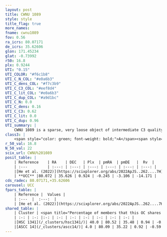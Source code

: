```yaml
---
layout: post
title: CWNU 1089
style: style
title_flag: true
more_names: 
fname: cwnu1089
fov: 0.56
ra_icrs: 80.07171
de_icrs: 35.62606
glon: 171.45234
glat: -0.73992
r50: 16.8
plx: 0.9244
UTI: "0.15"
UTI_COLOR: "#f6c1b8"
UTI_C_N_COL: "#e0a6b3"
UTI_C_dens_COL: "#f7c3b9"
UTI_C_C3_COL: "#eef8d4"
UTI_C_lit_COL: "#e0a6b3"
UTI_C_dup_COL: "#a9d1bc"
UTI_C_N: 0.0
UTI_C_dens: 0.16
UTI_C_C3: 0.62
UTI_C_lit: 0.0
UTI_C_dup: 0.96
UTI_summary: |
    CWNU 1089 is a sparse, very loose object of intermediate C3 quality. It was recently reported in the literature.This is a unique object, which shares a very small percentage of members with at least one previously reported entry.<br><br><span style="color: #99180f; font-weight: bold;">Warning: </span>contains less than 25 stars with <i>P>0.5</i> estimated.
class3: |
    <span style="color: green; font-weight: bold;">A</span><span style="color: red; font-weight: bold;">C</span>
r_50_val: 16.8
N_50_val: 22
scix_url: CWNU%201089
posit_table: |
    | Reference    | RA    | DEC   | Plx  | pmRA  | pmDE   |  Rv  |
    | :---         | :---: | :---: | :---: | :---: | :---: | :---: |
    |[He et al. (2022)](https://scixplorer.org/abs/2022ApJS..262....7H) | 80.001 | 35.616 | 0.913 | -0.285 | -3.21 | -- |
    | **UCC** |80.072 | 35.626 | 0.924 | -0.245 | -3.106 | -14.171 | 
cds_radec: 80.07171,+35.62606
carousel: UCC
fpars_table: |
    | Reference |  Values |
    | :---  |  :---:  |
    | [He et al. (2022)](https://scixplorer.org/abs/2022ApJS..262....7H) | `A0=1.1, logAge=7.55` |
shared_table: |
    | Cluster | <span title="Percentage of members that this OC shares with the ones listed">%</span>   | RA   | DEC   | Plx   | pmRA  | pmDE  | Rv | UTI |
    | :-: | :-: |:-: | :-: | :-: | :-: | :-: | :-: | :-: |
    |[HSC 1341](/_clusters/hsc1341/)| 40.0 | 80.52 | 35.48 | 0.94 | -0.12 | -3.11 | -9.21 |0.11 |
    |[ASCC 14](/_clusters/ascc14/)| 4.0 | 80.09 | 35.22 | 0.92 | -0.59 | -3.65 | -7.48 |0.41 |
---
```


